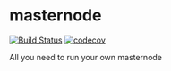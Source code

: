 # masternode

[![Build Status](https://travis-ci.org/etienne-napoleone/masternode.svg?branch=master)](https://travis-ci.org/etienne-napoleone/masternode) [![codecov](https://codecov.io/gh/etienne-napoleone/masternode/branch/master/graph/badge.svg)](https://codecov.io/gh/etienne-napoleone/masternode)

All you need to run your own masternode
